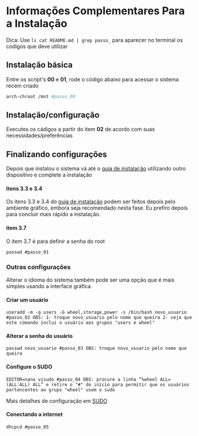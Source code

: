 # Informações Complementares Para a Instalação

Dica:  Use `ls cat README.md | grep passo_` para aparecer no terminal os códigos que deve utilizar

## Instalação básica

Entre os script's **00** e **01**, rode o código abaixo para acessar o sistema recem criado

~~~bash
arch-chroot /mnt #passo_00
~~~

## Instalação/configuração

Executes os cádigos a partir do item **02** de acordo com suas necessidades/preferências

## Finalizando configurações

Depois que instalou o sistema vá até o [guia de instalação](https://wiki.archlinux.org/title/Installation_guide_(Português)) utilizando outro dispositivo e complete a instalação

#### Itens 3.3 e 3.4

Os itens 3.3 e 3.4 do [guia de instalação](https://wiki.archlinux.org/title/Installation_guide_(Português)) podem ser feitos depois pelo ambiente gráfico, embora seja recomendado nesta fase.
Eu prefiro depois para concluir mais rápido a instalação.

#### item 3.7

O item 3.7 é para definir a senha do root

 `passwd #passo_01`

 ### Outras configurações

 Alterar o idioma do sistema também pode ser uma opção que é mais simples usando a interface gráfica.

#### Criar um usuário

`useradd -m -g users -G wheel,storage,power -s /bin/bash novo_usuario #passo_02 OBS: 1- troque novo_usuario pelo nome que queira 2- veja que este comando inclui o usuário aos grupos "users e wheel"`

#### Alterar a senha do usuário

`passwd novo_usuario #passo_03 OBS: troque novo_usuario pelo nome que queira`

#### Configure o SUDO

`EDITOR=nano visudo #passo_04 OBS: procure a linha “%wheel ALL=(ALL:ALL) ALL” e retire o "#" do início para permitir que os usuários pertencentes ao grupo "wheel" usem o sudo`

Mais detalhes de configuração em [SUDO](https://wiki.archlinux.org/title/Sudo_(Português))

#### Conectando a internet

`dhcpcd #passo_05`
